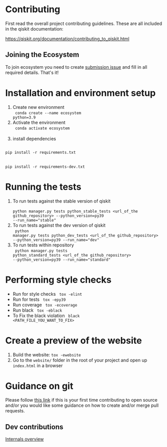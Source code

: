 # Contributing

First read the overall project contributing guidelines. These are all
included in the qiskit documentation:

https://qiskit.org/documentation/contributing_to_qiskit.html

## Joining the Ecosystem
To join ecosystem you need to create 
[submission issue](https://github.com/qiskit-community/ecosystem/issues/new?labels=&template=submission.yml&title=%5BSubmission%5D%3A+) 
and fill in all required details. That's it!


# Installation and environment setup 
1. Create new environment   <br/>
<code> conda create --name ecosystem python=3.9  </code> <br/> 
2. Activate the environment  <br/>
<code> conda activate ecosystem  </code> <br/> 
3. install dependencies  <br/>
<code>
pip install -r requirements.txt
</code>
<br>
<code>
pip install -r requirements-dev.txt
</code> 


# Running the tests
1. To run tests against the stable version of qiskit  <br/>
<code> python manager.py tests python_stable_tests <url_of_the github_repository> --python_version=py39 --run_name="stable"</code>
2. To run tests against the dev version of qiskit  <br/>
<code> python manager.py tests python_dev_tests  <url_of_the github_repository> --python_version=py39 --run_name="dev"</code>
3. To run tests within repository  <br/>
<code> python manager.py tests python_standard_tests <url_of_the github_repository> --python_version=py39 --run_name="standard"</code>

# Performing style checks
- Run for style checks 
  <code> tox -elint </code>
- Run for tests 
  <code> tox -epy39 </code>
- Run coverage 
  <code> tox -ecoverage </code>
- Run black 
   <code> tox -eblack </code>
- To Fix the black violation  <code> black <PATH_FILE_YOU_WANT_TO_FIX> </code>

# Create a preview of the website
1. Build the website: `tox -ewebsite`
2. Go to the `website/` folder in the root of your project and open up `index.html` in a browser

# Guidance on git
Please follow [this link](./docs/git-guidance.md) if this is your first time contributing to open source and/or you would like some guidance on how to create and/or merge
pull requests.
        

## Dev contributions
[Internals overview](./docs/project_overview.md)
